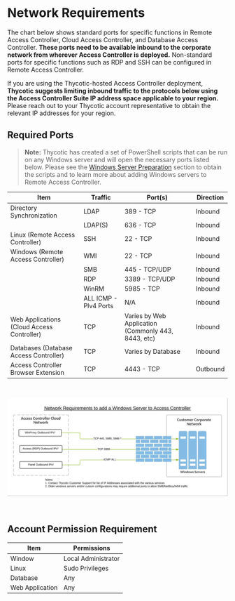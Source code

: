 [title]: # (Network Requirements)
[tags]: # (thycotic access control)
[priority]: # (2)

# Network Requirements

The chart below shows standard ports for specific functions in Remote Access Controller, Cloud Access Controller, and Database Access Controller. **These ports need to be available inbound to the corporate network from wherever Access Controller is deployed.** Non-standard ports for specific functions such as RDP and SSH can be configured in Remote Access Controller. 

If you are using the Thycotic-hosted Access Controller deployment, **Thycotic suggests limiting inbound traffic to the protocols below  using the Access Controller Suite IP address space applicable to your region.** Please reach out to your Thycotic account representative to obtain the relevant IP addresses for your region.

## Required Ports

> **Note:** Thycotic has created a set of PowerShell scripts that can be run on any Windows server and will open the necessary ports listed below. Please see the [Windows Server Preparation](../admin/servers/index.md) section to obtain the scripts and to learn more about adding Windows servers to Remote Access Controller.

|    Item    |    Traffic    |    Port(s)    |    Direction    |
|---|---|---|---|
| Directory Synchronization | LDAP | 389 - TCP | Inbound|
||LDAP(S)| 636 - TCP | Inbound |
|Linux (Remote Access Controller) | SSH | 22 - TCP | Inbound
| Windows (Remote Access Controller) | WMI | 22 - TCP | Inbound |
||SMB| 445 - TCP/UDP|Inbound|
||RDP| 3389 - TCP/UDP|Inbound|
||WinRM| 5985 - TCP|Inbound|
||ALL ICMP - PIv4 Ports| N/A|Inbound|
|Web Applications (Cloud Access Controller)|TCP|Varies by Web Application (Commonly 443, 8443, etc)|Inbound|
|Databases (Database Access Controller)|TCP|Varies by Database|Inbound|
|Access Controller Browser Extension|TCP|4443 - TCP|Outbound|

<br>

![networkreqs](images/ac-network-req.png "windows server")

<br>

## Account Permission Requirement
|Item|Permissions|
|---|---|
|Window|Local Administrator|
|Linux|Sudo Privileges|
|Database|Any|
|Web Application|Any|
